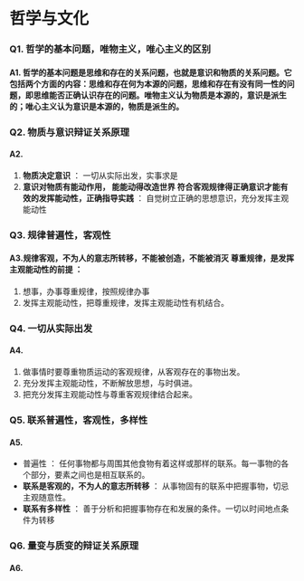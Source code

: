 # 哲学与文化

### Q1. 哲学的基本问题，唯物主义，唯心主义的区别

#### A1. 哲学的基本问题是思维和存在的关系问题，也就是意识和物质的关系问题。它包括两个方面的内容：思维和存在何为本源的问题，思维和存在有没有同一性的问题，即思维能否正确认识存在的问题。唯物主义认为物质是本源的，意识是派生的；唯心主义认为意识是本源的，物质是派生的。

### Q2. 物质与意识辩证关系原理

#### A2.

1. **物质决定意识** ： 一切从实际出发，实事求是
2. **意识对物质有能动作用， 能能动得改造世界     符合客观规律得正确意识才能有效的发挥能动性，正确指导实践** ： 自觉树立正确的思想意识，充分发挥主观能动性

### Q3. 规律普遍性，客观性

#### A3.**规律客观，不为人的意志所转移，不能被创造，不能被消灭 尊重规律，是发挥主观能动性的前提** ：

1. 想事，办事尊重规律，按照规律办事
2. 发挥主观能动性，把尊重规律，发挥主观能动性有机结合。

### Q4. 一切从实际出发

#### A4.

1. 做事情时要尊重物质运动的客观规律，从客观存在的事物出发。
2. 充分发挥主观能动性，不断解放思想，与时俱进。
3. 把充分发挥主观能动性与尊重客观规律结合起来。

### Q5. 联系普遍性，客观性，多样性

#### A5.

- 普遍性 ： 任何事物都与周围其他食物有着这样或那样的联系。每一事物的各个部分，要素之间也是相互联系的。
- **联系是客观的，不为人的意志所转移** ： 从事物固有的联系中把握事物，切忌主观随意性。
- **联系有多样性** ： 善于分析和把握事物存在和发展的条件。一切以时间地点条件为转移

### Q6. 量变与质变的辩证关系原理

#### A6.